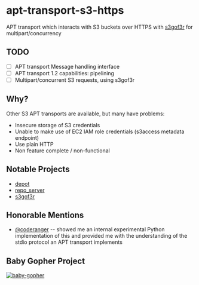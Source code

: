 apt-transport-s3-https
======================

APT transport which interacts with S3 buckets over HTTPS with
[s3gof3r](https://github.com/rlmcpherson/s3gof3r/tree/master/gof3r) for multipart/concurrency

TODO
----

- [ ] APT transport Message handling interface
- [ ] APT transport 1.2 capabilities: pipelining
- [ ] Multipart/concurrent S3 requests, using s3gof3r

Why?
---
Other S3 APT transports are available, but many have problems:
- Insecure storage of S3 credentials
- Unable to make use of EC2 IAM role credentials (s3access metadata endpoint)
- Use plain HTTP
- Non feature complete / non-functional

Notable Projects
---
- [depot](https://github.com/coderanger/depot)
- [repo_server](https://github.com/qur/repo_server)
- [s3gof3r](https://github.com/rlmcpherson/s3gof3r)

Honorable Mentions
---
- [@coderanger](http://github.com/coderanger) -- showed me an
  internal experimental Python implementation of this and provided me
  with the understanding of the stdio protocol an APT transport implements


Baby Gopher Project
---
[![baby-gopher](https://raw2.github.com/drnic/babygopher-site/gh-pages/images/babygopher-badge.png)](http://www.babygopher.org)
